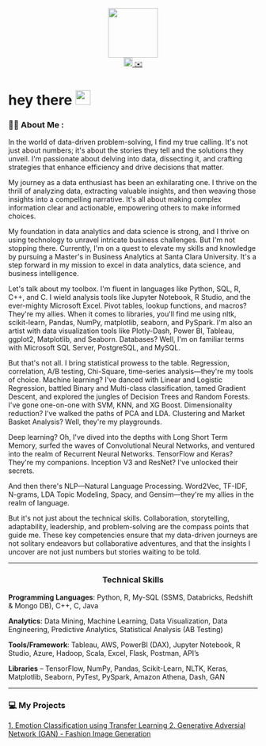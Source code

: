 

<div id="header" align="center">
  <img src="https://media.giphy.com/media/l46Cy1rHbQ92uuLXa/giphy.gif" width="100"/>
</div>

<div id="badges" style="text-align: center;" align="center">
   <a href="https://www.linkedin.com/in/prakathi/" target="_blank">
    <img src="https://static.vecteezy.com/system/resources/previews/018/910/724/original/linkedin-logo-linkedin-symbol-linkedin-icon-free-free-vector.jpg" alt="LinkedIn Icon" width="18" height = "18">
  </a>
  <a href="mailto:pravi@scu.edu">
    ✉️
  </a>
</div>

<h1>
  hey there
  <img src="https://media.giphy.com/media/hvRJCLFzcasrR4ia7z/giphy.gif" width="30px"/>
</h1>

### :woman_technologist: About Me :

In the world of data-driven problem-solving, I find my true calling. It's not just about numbers; it's about the stories they tell and the solutions they unveil. I'm passionate about delving into data, dissecting it, and crafting strategies that enhance efficiency and drive decisions that matter.

My journey as a data enthusiast has been an exhilarating one. I thrive on the thrill of analyzing data, extracting valuable insights, and then weaving those insights into a compelling narrative. It's all about making complex information clear and actionable, empowering others to make informed choices.

My foundation in data analytics and data science is strong, and I thrive on using technology to unravel intricate business challenges. But I'm not stopping there. Currently, I'm on a quest to elevate my skills and knowledge by pursuing a Master's in Business Analytics at Santa Clara University. It's a step forward in my mission to excel in data analytics, data science, and business intelligence.

Let's talk about my toolbox. I'm fluent in languages like Python, SQL, R, C++, and C. I wield analysis tools like Jupyter Notebook, R Studio, and the ever-mighty Microsoft Excel. Pivot tables, lookup functions, and macros? They're my allies. When it comes to libraries, you'll find me using nltk, scikit-learn, Pandas, NumPy, matplotlib, seaborn, and PySpark. I'm also an artist with data visualization tools like Plotly-Dash, Power BI, Tableau, ggplot2, Matplotlib, and Seaborn. Databases? Well, I'm on familiar terms with Microsoft SQL Server, PostgreSQL, and MySQL.

But that's not all. I bring statistical prowess to the table. Regression, correlation, A/B testing, Chi-Square, time-series analysis—they're my tools of choice. Machine learning? I've danced with Linear and Logistic Regression, battled Binary and Multi-class classification, tamed Gradient Descent, and explored the jungles of Decision Trees and Random Forests. I've gone one-on-one with SVM, KNN, and XG Boost. Dimensionality reduction? I've walked the paths of PCA and LDA. Clustering and Market Basket Analysis? Well, they're my playgrounds.

Deep learning? Oh, I've dived into the depths with Long Short Term Memory, surfed the waves of Convolutional Neural Networks, and ventured into the realm of Recurrent Neural Networks. TensorFlow and Keras? They're my companions. Inception V3 and ResNet? I've unlocked their secrets.

And then there's NLP—Natural Language Processing. Word2Vec, TF-IDF, N-grams, LDA Topic Modeling, Spacy, and Gensim—they're my allies in the realm of language.

But it's not just about the technical skills. Collaboration, storytelling, adaptability, leadership, and problem-solving are the compass points that guide me. These key competencies ensure that my data-driven journeys are not solitary endeavors but collaborative adventures, and that the insights I uncover are not just numbers but stories waiting to be told.


<hr>

<div id="title" align="center">
 <h3> Technical Skills </h3>
</div>


**Programming Languages**: Python, R, My-SQL (SSMS, Databricks, Redshift & Mongo DB), C++, C, Java

**Analytics**: Data Mining, Machine Learning, Data Visualization, Data Engineering, Predictive Analytics, Statistical Analysis (AB Testing)

**Tools/Framework**: Tableau, AWS, PowerBI (DAX), Jupyter Notebook, R Studio, Azure, Hadoop, Scala, Excel, Flask, Postman, API’s

**Libraries** – TensorFlow, NumPy, Pandas, Scikit-Learn, NLTK, Keras, Matplotlib, Seaborn, PyTest, PySpark, Amazon Athena, Dash, GAN

<hr>

### 💻 My Projects

<div id="projects" >
   <a href="https://github.com/Prakathee/Emotion-Classification-Using-Transfer-Learning-" target="_blank">
     1. Emotion Classification using Transfer Learning
  </a>


   <a href="https://github.com/Prakathee/Fashion_Image_using_Generative_Adversarial_Networks-GAN-/tree/main" target="_blank">
     2. Generative Adversial Network (GAN) - Fashion Image Generation
  </a>
</div>


